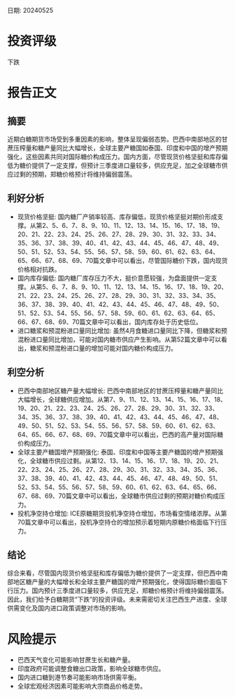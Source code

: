 
日期: 20240525

# 投资评级

下跌

# 报告正文

## 摘要

近期白糖期货市场受到多重因素的影响，整体呈现偏弱态势。巴西中南部地区的甘蔗压榨量和糖产量同比大幅增长，全球主要产糖国如泰国、印度和中国的增产预期强化，这些因素共同对国际糖价构成压力。国内方面，尽管现货价格坚挺和库存偏低为糖价提供了一定支撑，但预计三季度进口量较多，供应充足，加之全球糖市供应过剩的预期，郑糖价格预计将维持偏弱震荡。

## 利好分析

* 现货价格坚挺: 国内糖厂产销率较高、库存偏低，现货价格坚挺对期价形成支撑。从第2、5、6、7、8、9、10、11、12、13、14、15、16、17、18、19、20、21、22、23、24、25、26、27、28、29、30、31、32、33、34、35、36、37、38、39、40、41、42、43、44、45、46、47、48、49、50、51、52、53、54、55、56、57、58、59、60、61、62、63、64、65、66、67、68、69、70篇文章中可以看出，尽管国际糖价下跌，国内现货价格相对抗跌。
* 国内库存偏低: 国内糖厂库存压力不大，挺价意愿较强，为盘面提供一定支撑。从第5、6、7、8、9、10、11、12、13、14、15、16、17、18、19、20、21、22、23、24、25、26、27、28、29、30、31、32、33、34、35、36、37、38、39、40、41、42、43、44、45、46、47、48、49、50、51、52、53、54、55、56、57、58、59、60、61、62、63、64、65、66、67、68、69、70篇文章中可以看出，国内库存处于历史低位。
* 进口糖浆和预混粉进口量同比增加: 虽然4月食糖进口量同比下降，但糖浆和预混粉进口量同比增加，可能对国内糖市供应产生影响。从第52篇文章中可以看出，糖浆和预混粉进口量的增加可能对国内糖价构成压力。

## 利空分析

* 巴西中南部地区糖产量大幅增长: 巴西中南部地区的甘蔗压榨量和糖产量同比大幅增长，全球糖供应增加。从第7、9、11、12、13、14、15、16、17、18、19、20、21、22、23、24、25、26、27、28、29、30、31、32、33、34、35、36、37、38、39、40、41、42、43、44、45、46、47、48、49、50、51、52、53、54、55、56、57、58、59、60、61、62、63、64、65、66、67、68、69、70篇文章中可以看出，巴西的高产量对国际糖价构成压力。
* 全球主要产糖国增产预期强化: 泰国、印度和中国等主要产糖国的增产预期强化，全球糖市供应过剩。从第12、13、14、15、16、17、18、19、20、21、22、23、24、25、26、27、28、29、30、31、32、33、34、35、36、37、38、39、40、41、42、43、44、45、46、47、48、49、50、51、52、53、54、55、56、57、58、59、60、61、62、63、64、65、66、67、68、69、70篇文章中可以看出，全球糖市供应过剩的预期对糖价构成压力。
* 投机净空持仓增加: ICE原糖期货投机净空持仓增加，市场看空情绪浓厚。从第70篇文章中可以看出，投机净空持仓的增加预示着短期内原糖价格面临下行压力。

## 结论

综合来看，尽管国内现货价格坚挺和库存偏低为糖价提供了一定支撑，但巴西中南部地区糖产量的大幅增长和全球主要产糖国的增产预期强化，使得国际糖价面临下行压力。国内预计三季度进口量较多，供应充足，郑糖价格预计将维持偏弱震荡。因此，我们给予白糖期货“下跌”的投资评级。未来需密切关注巴西生产进度、全球供需变化及国内进口政策调整对市场的影响。

# 风险提示

* 巴西天气变化可能影响甘蔗生长和糖产量。
* 印度政府可能调整食糖出口政策，影响全球糖市供应。
* 国内进口糖到港节奏可能影响市场供需平衡。
* 全球宏观经济因素可能影响大宗商品价格走势。
